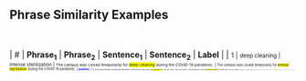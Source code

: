 ## Phrase Similarity Examples

<br>

| # | **Phrase<sub>1</sub>** | **Phrase<sub>2</sub>** | **Sentence<sub>1</sub>** | **Sentence<sub>2</sub>** | **Label** |
| <small>1 | <small>deep cleaning | <small>intense sterilization | <small>The campus was closed temporarily for <span style="background-color: #FFFF00">deep cleaning</span> during the COVID-19 pandemic. | <small>The campus was closed temporarily for <span style="background-color: #FFFF00">intense sterilization</span> during the COVID-19 pandemic. | <small><span style="color:blue">**positive**</span> |
| <small>2 |<small>one main feature | <small>an important basename | <small>Unified shared memory (USM) is <span style="background-color: #FFFF00">one main feature</span> for GPUs with OpenCL and CUDA support. | <small>Unified shared memory (USM) is <span style="background-color: #FFFF00">an important basename</span> for GPUs with OpenCL and CUDA support. | <small><span style="color:green">**negative**</span> |
| <small>3 | <small>higher form | <small>higher discipline | <small>This introduction of CMI started in the secondary 1 intake of pupils, and progressed each year to a <span style="background-color: #FFFF00">higher form</span> at junior secondary levels. | <small>This introduction of CMI started in the secondary 1 intake of pupils, and progressed each year to a <span style="background-color: #FFFF00">higher discipline</span> at junior secondary levels. | <small><span style="color:blue">**positive**</span> |
| <small>4 | <small>cost benefits | <small>fee drill | <small>Reading Recovery has been widely researched for effectiveness, <span style="background-color: #FFFF00">cost benefits</span>, continued progress and self-esteem. | <small>Reading Recovery has been widely researched for effectiveness, <span style="background-color: #FFFF00">fee drill</span>, continued progress and self-esteem. | <small><span style="color:green">**negative**</span> |
| <small>5 | <small>remaining man | <small>outstanding male | <small>The only <span style="background-color: #FFFF00">remaining man</span> is Faebur, exiled by his father and thus not present when the deadly rain fell. | <small>The only <span style="background-color: #FFFF00">outstanding male</span> is Faebur, exiled by his father and thus not present when the deadly rain fell. | <small><span style="color:blue">**positive**</span> |
| <small>6 | <small>first known appearance | <small>inaugural performance | <small>His <span style="background-color: #FFFF00">first known appearance</span> as a stuntman was in "Battle for the Planet of the Apes" in 1973. | <small>His <span style="background-color: #FFFF00">inaugural performance</span> as a stuntman was in "Battle for the Planet of the Apes" in 1973. | <small><span style="color:blue">**positive**</span> |
| <small>7 | <small>particular need | <small>specific demand | <small>'s research to involve weak self-image, suggesting that these individuals are in <span style="background-color: #FFFF00">particular need</span> of identity support. | <small>'s research to involve weak self-image, suggesting that these individuals are in <span style="background-color: #FFFF00">specific demand</span> of identity support. | <small><span style="color:blue">**positive**</span> |
| <small>8 | <small>traffic cones | <small>road dial | <small>Courses consist of turns, offsets, and slaloms marked by <span style="background-color: #FFFF00">traffic cones</span>; new courses are typically created for each event. | <small>Courses consist of turns, offsets, and slaloms marked by <span style="background-color: #FFFF00">road dial</span>; new courses are typically created for each event. | <small><span style="color:green">**negative**</span> |
| <small>9 | <small>thicker style | <small>wider type | <small>They are the second thinnest type of Japanese noodle after "sōmen", while the well-known udon is a <span style="background-color: #FFFF00">thicker style</span> of wheat noodle. | <small>They are the second thinnest type of Japanese noodle after "sōmen", while the well-known udon is a <span style="background-color: #FFFF00">wider type</span> of wheat noodle. | <small><span style="color:blue">**positive**</span> |
| <small>10 | <small>woman's side | <small>lady's division | <small>Zamalek, on the man's side and Primeiro de Agosto, on the <span style="background-color: #FFFF00">woman's side</span>, were the winners. | <small>Zamalek, on the man's side and Primeiro de Agosto, on the <span style="background-color: #FFFF00">lady's division</span>, were the winners. | <small><span style="color:blue">**positive**</span> |
| <small>11 | <small>extended time | <small>elongated period | <small>For some Bajau Laut people, the only time that their bodies spend any <span style="background-color: #FFFF00">extended time</span> on land is when they are buried after death. | <small>For some Bajau Laut people, the only time that their bodies spend any <span style="background-color: #FFFF00">elongated period</span> on land is when they are buried after death. | <small><span style="color:blue">**positive**</span> |
| <small>12 | <small>later impact | <small>european influence | <small>However, his membership in the Hausa Christian community of Wusasa probably had some <span style="background-color: #FFFF00">later impact</span> on his tenure. | <small>However, his membership in the Hausa Christian community of Wusasa probably had some <span style="background-color: #FFFF00">european influence</span> on his tenure. | <small><span style="color:green">**negative**</span> |
| <small>13 | <small>lightning strokes | <small>incredibly rapid victoria | <small>Moran's stick work was described as attempts to "slash [other players'] heads off with <span style="background-color: #FFFF00">lightning strokes</span> of his blade". | <small>Moran's stick work was described as attempts to "slash [other players'] heads off with <span style="background-color: #FFFF00">incredibly rapid victoria</span> of his blade". | <small><span style="color:green">**negative**</span> |
| <small>14 | <small>back parking lot | <small>posterior parking remedy | <small>Twelve years of construction were concluded with the installation of SunPower solar panels over the <span style="background-color: #FFFF00">back parking lot</span> in the summer of 2011. | <small>Twelve years of construction were concluded with the installation of SunPower solar panels over the <span style="background-color: #FFFF00">posterior parking remedy</span> in the summer of 2011. | <small><span style="color:green">**negative**</span> |
| <small>15 | <small>identical form | <small>new versions of the same item | <small>Although these columns still provided some support to the vault, they were deemed unsound and were replaced in <span style="background-color: #FFFF00">identical form</span>. | <small>Although these columns still provided some support to the vault, they were deemed unsound and were replaced in <span style="background-color: #FFFF00">new versions of the same item</span>. | <small><span style="color:blue">**positive**</span> |
| <small>16 | <small>breathing room | <small>time to rest | <small>"Entertainment Weekly"s Marc Sneticker felt the song shows off their "vocal excellence when allowed some <span style="background-color: #FFFF00">breathing room</span>." | <small>"Entertainment Weekly"s Marc Sneticker felt the song shows off their "vocal excellence when allowed some <span style="background-color: #FFFF00">time to rest</span>." | <small><span style="color:blue">**positive**</span> |
| <small>17 | <small>two-hour period | <small>duo interval | <small>Females have been observed mating in this way with several different males, up to eight times in a <span style="background-color: #FFFF00">two-hour period</span>. | <small>Females have been observed mating in this way with several different males, up to eight times in a <span style="background-color: #FFFF00">duo interval</span>. | <small><span style="color:blue">**positive**</span> |
| <small>18 | <small>major proof | <small>complete premiere | <small>This represents <span style="background-color: #FFFF00">major proof</span> that food consumption is, among other things, crucial to people's sense of belonging to a political community. | <small>This represents <span style="background-color: #FFFF00">complete premiere</span> that food consumption is, among other things, crucial to people's sense of belonging to a political community. | <small><span style="color:green">**negative**</span> |
| <small>19 | <small>creative way | <small>programmers imaginative manner | <small>It is a <span style="background-color: #FFFF00">creative way</span> of expressing one's ideas as well as criticising political and social problems. | <small>It is a <span style="background-color: #FFFF00">programmers imaginative manner</span> of expressing one's ideas as well as criticising political and social problems. | <small><span style="color:green">**negative**</span> |
| <small>20 | <small>near success | <small>equilibrium win | <small>Dimnah then went to his brother and told him of his <span style="background-color: #FFFF00">near success</span> before scampering off to witness the showdown. | <small>Dimnah then went to his brother and told him of his <span style="background-color: #FFFF00">equilibrium win</span> before scampering off to witness the showdown. | <small><span style="color:green">**negative**</span> |
| <small>21 | <small>"new" content | <small>revolutionary preservation | <small>Laws formalized as "lex" after 325 AD are sometimes falsely interpreted as having a <span style="background-color: #FFFF00">"new" content</span>. | <small>Laws formalized as "lex" after 325 AD are sometimes falsely interpreted as having a <span style="background-color: #FFFF00">revolutionary preservation</span>. | <small><span style="color:green">**negative**</span> |
| <small>22 | <small>major actor | <small>central influence | <small>The Peruvian Government continued to be the <span style="background-color: #FFFF00">major actor</span> in irrigation development which focused on the coastal region. | <small>The Peruvian Government continued to be the <span style="background-color: #FFFF00">central influence</span> in irrigation development which focused on the coastal region. | <small><span style="color:blue">**positive**</span> |
| <small>23 | <small>last thirty years | <small>spine 30 years | <small>He started with the band in 1965, and has been the steadying influence for the <span style="background-color: #FFFF00">last thirty years</span>. | <small>He started with the band in 1965, and has been the steadying influence for the <span style="background-color: #FFFF00">spine 30 years</span>. | <small><span style="color:green">**negative**</span> |
| <small>24 | <small>work capacity | <small>labor railroad | <small>Those with such expertise had other obligations that demanded most of their time and <span style="background-color: #FFFF00">work capacity</span>. | <small>Those with such expertise had other obligations that demanded most of their time and <span style="background-color: #FFFF00">labor railroad</span>. | <small><span style="color:green">**negative**</span> |
| <small>25 | <small>legal way | <small>permissed method | <small>They are programmed by other reversers as a <span style="background-color: #FFFF00">legal way</span> to crack software, since no intellectual property is being infringed upon. | <small>They are programmed by other reversers as a <span style="background-color: #FFFF00">permissed method</span> to crack software, since no intellectual property is being infringed upon. | <small><span style="color:blue">**positive**</span> |
| <small>26 | <small>greater presence | <small>msie usage | <small>The songs on the album feature a <span style="background-color: #FFFF00">greater presence</span> of band member Martin Swope's electronic and tape sound effects than with the band's previous recordings. | <small>The songs on the album feature a <span style="background-color: #FFFF00">msie usage</span> of band member Martin Swope's electronic and tape sound effects than with the band's previous recordings. | <small><span style="color:green">**negative**</span> |
| <small>27 | <small>tracking mechanism | <small>radiation device | <small>The <span style="background-color: #FFFF00">tracking mechanism</span> allows electricity to be produced during the day whenever the sun is more than 5° above the horizon. | <small>The <span style="background-color: #FFFF00">radiation device</span> allows electricity to be produced during the day whenever the sun is more than 5° above the horizon. | <small><span style="color:green">**negative**</span> |
| <small>28 | <small>21 people | <small>several individuals | <small>There are <span style="background-color: #FFFF00">21 people</span> who speak Italian and 1 person who speaks Romansh. | <small>There are <span style="background-color: #FFFF00">several individuals</span> who speak Italian and 1 person who speaks Romansh. | <small><span style="color:blue">**positive**</span> |
| <small>29 | <small>single best way | <small>sole mil technique | <small>Fletcher writes that "keeping a notebook may be the <span style="background-color: #FFFF00">single best way</span> to survive as a writer." | <small>Fletcher writes that "keeping a notebook may be the <span style="background-color: #FFFF00">sole mil technique</span> to survive as a writer." | <small><span style="color:green">**negative**</span> |
| <small>30 | <small>full engagement | <small>full - time amy | <small>From 1920 she appeared at the Royal Danish Theatre in a number of guest performances, receiving a <span style="background-color: #FFFF00">full engagement</span> in 1927. | <small>From 1920 she appeared at the Royal Danish Theatre in a number of guest performances, receiving a <span style="background-color: #FFFF00">full - time amy</span> in 1927. | <small><span style="color:green">**negative**</span> |
| <small>31 | <small>extra precaution | <small>more caution | <small>The production crew also took <span style="background-color: #FFFF00">extra precaution</span> when filming action scenes involving Ronald Cheng as Cheng had not recovered from a previous waist injured. | <small>The production crew also took <span style="background-color: #FFFF00">more caution</span> when filming action scenes involving Ronald Cheng as Cheng had not recovered from a previous waist injured. | <small><span style="color:blue">**positive**</span> |
| <small>32 | <small>every figure | <small>although shapes | <small>Such an art is obviously bound to eliminate <span style="background-color: #FFFF00">every figure</span>, even geometrical. | <small>Such an art is obviously bound to eliminate <span style="background-color: #FFFF00">although shapes</span>, even geometrical. | <small><span style="color:green">**negative**</span> |
| <small>33 | <small>double purpose | <small>theme objective | <small>It served a <span style="background-color: #FFFF00">double purpose</span>, defense against bow attacks as well as fire suppression and offensive strafing in antisubmarine warfare. | <small>It served a <span style="background-color: #FFFF00">theme objective</span>, defense against bow attacks as well as fire suppression and offensive strafing in antisubmarine warfare. | <small><span style="color:green">**negative**</span> |
| <small>34 | <small>little practice | <small>not a lot of training | <small>The Emporia team was "completely outclassed, as they have no coach and <span style="background-color: #FFFF00">little practice</span>." | <small>The Emporia team was "completely outclassed, as they have no coach and <span style="background-color: #FFFF00">not a lot of training</span>." | <small><span style="color:blue">**positive**</span> |
| <small>35 | <small>greater use | <small>large implementation | <small>This also directly relates to the <span style="background-color: #FFFF00">greater use</span> of daqu as an ingredient in making baijiu rather than simply as an inoculant. | <small>This also directly relates to the <span style="background-color: #FFFF00">large implementation</span> of daqu as an ingredient in making baijiu rather than simply as an inoculant. | <small><span style="color:blue">**positive**</span> |
| <small>36 | <small>key message | <small>essential note | <small>Its <span style="background-color: #FFFF00">key message</span> is to put the child's own personal safety as the highest priority. | <small>Its <span style="background-color: #FFFF00">essential note</span> is to put the child's own personal safety as the highest priority. | <small><span style="color:blue">**positive**</span> |
| <small>37 | <small>equal age | <small>equivalent casino | <small>For two stars that have <span style="background-color: #FFFF00">equal age</span> and mass but different metallicity, the less metallic star is bluer. | <small>For two stars that have <span style="background-color: #FFFF00">equivalent casino</span> and mass but different metallicity, the less metallic star is bluer. | <small><span style="color:green">**negative**</span> |
| <small>38 | <small>actual board | <small>confirmed johnson | <small>The foundation that was created by Lloyd Noble recruits apprentice trustees to shadow the <span style="background-color: #FFFF00">actual board</span>; some are elected to the board in the future. | <small>The foundation that was created by Lloyd Noble recruits apprentice trustees to shadow the <span style="background-color: #FFFF00">confirmed johnson</span>; some are elected to the board in the future. | <small><span style="color:green">**negative**</span> |
| <small>39 | <small>new copy | <small>novel lang | <small>The court clarified the line between "reconstruction" - building a <span style="background-color: #FFFF00">new copy</span> of a patented invention - and permissible "repair". | <small>The court clarified the line between "reconstruction" - building a <span style="background-color: #FFFF00">novel lang</span> of a patented invention - and permissible "repair". | <small><span style="color:green">**negative**</span> |
| <small>40 | <small>crucial part | <small>critical component | <small>He played every game, becoming a <span style="background-color: #FFFF00">crucial part</span> of the Collingwood backline as the club won its 15th AFL/VFL premiership. | <small>He played every game, becoming a <span style="background-color: #FFFF00">critical component</span> of the Collingwood backline as the club won its 15th AFL/VFL premiership. | <small><span style="color:blue">**positive**</span> |
| <small>41 | <small>standard position | <small>normal albania | <small>Membership of this council was considered to be a <span style="background-color: #FFFF00">standard position</span> for those embarking on the "cursus honorum". | <small>Membership of this council was considered to be a <span style="background-color: #FFFF00">normal albania</span> for those embarking on the "cursus honorum". | <small><span style="color:green">**negative**</span> |
| <small>42 | <small>exhaustive search | <small>univ examination | <small>PAM uses a greedy search which may not find the optimum solution, but it is faster than <span style="background-color: #FFFF00">exhaustive search</span>. | <small>PAM uses a greedy search which may not find the optimum solution, but it is faster than <span style="background-color: #FFFF00">univ examination</span>. | <small><span style="color:green">**negative**</span> |
| <small>43 | <small>problematic time | <small>difficult point | <small>The most <span style="background-color: #FFFF00">problematic time</span> for the park was in 2001, eight years after its opening. | <small>The most <span style="background-color: #FFFF00">difficult point</span> for the park was in 2001, eight years after its opening. | <small><span style="color:blue">**positive**</span> |
| <small>44 | <small>three consecutive season | <small>three continuous years | <small>Air Force became the first team to beat Boise State for <span style="background-color: #FFFF00">three consecutive season</span> since Nevada in 1996–98. | <small>Air Force became the first team to beat Boise State for <span style="background-color: #FFFF00">three continuous years</span> since Nevada in 1996–98. | <small><span style="color:blue">**positive**</span> |
| <small>45 | <small>real opportunity | <small>meaningful chance | <small>The <span style="background-color: #FFFF00">real opportunity</span> to prove its value to the people of Wyoming came with the paralyzing blizzard in the month of February, 1949. | <small>The <span style="background-color: #FFFF00">meaningful chance</span> to prove its value to the people of Wyoming came with the paralyzing blizzard in the month of February, 1949. | <small><span style="color:blue">**positive**</span> |
| <small>46 | <small>continuous pressure | <small>constant stress | <small>The churches quickly settled that problem, but it escalated out of hand as Russia put <span style="background-color: #FFFF00">continuous pressure</span> on the Ottomans. | <small>The churches quickly settled that problem, but it escalated out of hand as Russia put <span style="background-color: #FFFF00">constant stress</span> on the Ottomans. | <small><span style="color:blue">**positive**</span> |
| <small>47 | <small>actual passage | <small>mixing passing | <small>The <span style="background-color: #FFFF00">actual passage</span> to multi-party period was first attempted with the Liberal Republican Party by Ali Fethi Okyar. | <small>The <span style="background-color: #FFFF00">mixing passing</span> to multi-party period was first attempted with the Liberal Republican Party by Ali Fethi Okyar. | <small><span style="color:green">**negative**</span> |
| <small>48 | <small>bellows mechanism | <small>wind adaptor machine | <small>In 2009, the <span style="background-color: #FFFF00">bellows mechanism</span> was restored by Beckerath and church back wall restored. | <small>In 2009, the <span style="background-color: #FFFF00">wind adaptor machine</span> was restored by Beckerath and church back wall restored. | <small><span style="color:green">**negative**</span> |
| <small>49 | <small>better range | <small>enhanced reach | <small>The Type 37 torpedo boat was a slightly improved version of the preceding Type 35 with <span style="background-color: #FFFF00">better range</span>. | <small>The Type 37 torpedo boat was a slightly improved version of the preceding Type 35 with <span style="background-color: #FFFF00">enhanced reach</span>. | <small><span style="color:blue">**positive**</span> |
| <small>50 | <small>three-year survey | <small>thirty-six-month study | <small>The route is known due to a <span style="background-color: #FFFF00">three-year survey</span> conducted by Henry Maclauchlan and published in 1864. | <small>The route is known due to a <span style="background-color: #FFFF00">thirty-six-month study</span> conducted by Henry Maclauchlan and published in 1864. | <small><span style="color:blue">**positive**</span> |


